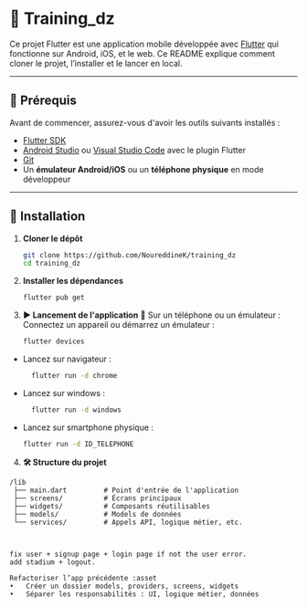 # 📱 Training_dz

Ce projet Flutter est une application mobile développée avec [Flutter](https://flutter.dev/) qui fonctionne sur Android, iOS, et le web. Ce README explique comment cloner le projet, l’installer et le lancer en local.

---

## 🚀 Prérequis

Avant de commencer, assurez-vous d'avoir les outils suivants installés :

- [Flutter SDK](https://docs.flutter.dev/get-started/install)
- [Android Studio](https://developer.android.com/studio) ou [Visual Studio Code](https://code.visualstudio.com/) avec le plugin Flutter
- [Git](https://git-scm.com/)
- Un **émulateur Android/iOS** ou un **téléphone physique** en mode développeur

---

## 🧾 Installation

1. **Cloner le dépôt**
   ```bash
   git clone https://github.com/NoureddineK/training_dz
   cd training_dz 
2. **Installer les dépendances**
    ```bash 
    flutter pub get
3. **▶️ Lancement de l'application**
📱 Sur un téléphone ou un émulateur :
Connectez un appareil ou démarrez un émulateur :
    ```bash 
    flutter devices
- Lancez sur navigateur :
  ```bash 
    flutter run -d chrome
- Lancez sur windows :
  ```bash 
    flutter run -d windows
- Lancez sur smartphone physique :
    ```bash 
    flutter run -d ID_TELEPHONE
4. **🛠️ Structure du projet**
```text 
/lib
 ├── main.dart         # Point d'entrée de l'application
 ├── screens/          # Écrans principaux
 ├── widgets/          # Composants réutilisables
 ├── models/           # Models de données
 └── services/         # Appels API, logique métier, etc.



fix user + signup page + login page if not the user error.
add stadium + logout.

Refactoriser l’app précédente :asset
•	Créer un dossier models, providers, screens, widgets
•	Séparer les responsabilités : UI, logique métier, données